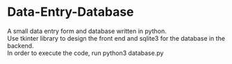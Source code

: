 # Data-Entry-Database

A small data entry form and database written in python.
<br>
Use tkinter library to design the front end and sqlite3 for the database in the backend.
<br>
In order to execute the code, run python3 database.py

